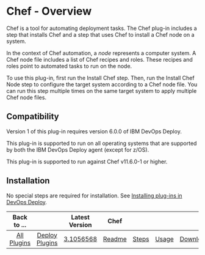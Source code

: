 
# Chef - Overview


Chef is a tool for automating deployment tasks. The Chef plug-in includes a step that installs Chef and a step that uses Chef to install a Chef node on a system.

In the context of Chef automation, a *node* represents a computer system. A Chef node file includes a list of Chef recipes and roles. These recipes and roles point to automated tasks to run on the node.

To use this plug-in, first run the Install Chef step. Then, run the Install Chef Node step to configure the target system according to a Chef node file. You can run this step multiple times on the same target system to apply multiple Chef node files.

## Compatibility

Version 1 of this plug-in requires version 6.0.0 of IBM DevOps Deploy.

This plug-in is supported to run on all operating systems that are supported by both the IBM DevOps Deploy agent (except for z/OS).

This plug-in is supported to run against Chef v11.6.0-1 or higher.


## Installation

No special steps are required for installation. See [Installing plug-ins in DevOps Deploy](https://community.ibm.com/community/user/wasdevops/blogs/laurel-dickson-bull1/2022/06/13/install-plugins "Installing plug-ins in DevOps Deploy").


|Back to ...||Latest Version|Chef ||||
| :---: | :---: | :---: | :---: | :---: | :---: | :---: |
|[All Plugins](../../index.md)|[Deploy Plugins](../README.md)|[3.1056568](https://raw.githubusercontent.com/UrbanCode/IBM-UCD-PLUGINS/main/files/Chef/Chef-3.1056568.zip)|[Readme](README.md)|[Steps](steps.md)|[Usage](usage.md)|[Downloads](downloads.md)|
